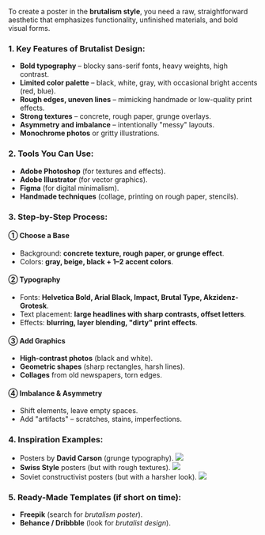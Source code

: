 To create a poster in the **brutalism style**, you need a raw, straightforward aesthetic that emphasizes functionality, unfinished materials, and bold visual forms.  

### **1. Key Features of Brutalist Design:**  
- **Bold typography** – blocky sans-serif fonts, heavy weights, high contrast.  
- **Limited color palette** – black, white, gray, with occasional bright accents (red, blue).  
- **Rough edges, uneven lines** – mimicking handmade or low-quality print effects.  
- **Strong textures** – concrete, rough paper, grunge overlays.  
- **Asymmetry and imbalance** – intentionally "messy" layouts.  
- **Monochrome photos** or gritty illustrations.  

### **2. Tools You Can Use:**  
- **Adobe Photoshop** (for textures and effects).  
- **Adobe Illustrator** (for vector graphics).  
- **Figma** (for digital minimalism).  
- **Handmade techniques** (collage, printing on rough paper, stencils).  

### **3. Step-by-Step Process:**  

#### **① Choose a Base**  
- Background: **concrete texture, rough paper, or grunge effect**.  
- Colors: **gray, beige, black + 1–2 accent colors**.  

#### **② Typography**  
- Fonts: **Helvetica Bold, Arial Black, Impact, Brutal Type, Akzidenz-Grotesk**.  
- Text placement: **large headlines with sharp contrasts, offset letters**.  
- Effects: **blurring, layer blending, "dirty" print effects**.  

#### **③ Add Graphics**  
- **High-contrast photos** (black and white).  
- **Geometric shapes** (sharp rectangles, harsh lines).  
- **Collages** from old newspapers, torn edges.  

#### **④ Imbalance & Asymmetry**  
- Shift elements, leave empty spaces.  
- Add "artifacts" – scratches, stains, imperfections.  

### **4. Inspiration Examples:**  
- Posters by **David Carson** (grunge typography).
  <img src="https://i.pinimg.com/474x/fb/f2/23/fbf223e98b348f39c8bd254f0a1b3051.jpg?nii=t"/>
- **Swiss Style** posters (but with rough textures).
  <img src="https://ic.pics.livejournal.com/nobelfaik/13371134/146744/146744_original.png"/>
- Soviet constructivist posters (but with a harsher look).
  <img src="https://files.mediiia.ru/postimages/4668/1a51d5ccf49c4621889089f943331941/8dbeec2496d24659964adf3c67e155881152x816.jpg"/>

### **5. Ready-Made Templates (if short on time):**  
- **Freepik** (search for *brutalism poster*).  
- **Behance / Dribbble** (look for *brutalist design*).  

